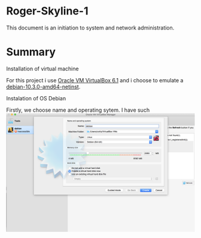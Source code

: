 # Roger-Skyline-1

This document is an initiation to system and network administration.

# Summary

Installation of virtual machine

For this project i use [Oracle VM VirtualBox 6.1](https://www.virtualbox.org) 
and i choose to emulate a [debian-10.3.0-amd64-netinst](https://www.debian.org/distrib/).

Instalation of OS Debian 

Firstly, we choose name and operating sytem. I have such ![parameters](https://github.com/cotis007/Roger-Skyline-1/blob/master/screenshots/Screen%20Shot%202020-02-12%20at%2016.40.46.png)
